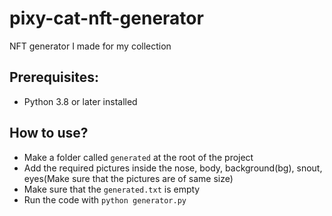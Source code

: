 # pixy-cat-nft-generator
NFT generator I made for my collection

## Prerequisites:
- Python 3.8 or later installed

## How to use?
- Make a folder called `generated` at the root of the project
- Add the required pictures inside the nose, body, background(bg), snout, eyes(Make sure that the pictures are of same size)
- Make sure that the `generated.txt` is empty
- Run the code with `python generator.py`

